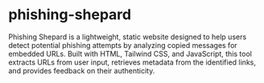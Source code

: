 # phishing-shepard
Phishing Shepard is a lightweight, static website designed to help users detect potential phishing attempts by analyzing copied messages for embedded URLs. Built with HTML, Tailwind CSS, and JavaScript, this tool extracts URLs from user input, retrieves metadata from the identified links, and provides feedback on their authenticity.
